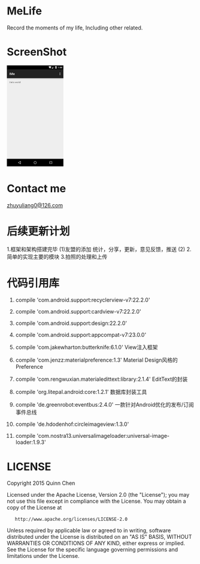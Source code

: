 # MeLife
Record the moments of my life, Including other related.

# ScreenShot
<img src="./screenshot/1.png" width="30%" height="30%">

# Contact me
zhuyuliang0@126.com

# 后续更新计划
  1.框架和架构搭建完毕
    (1)友盟的添加  统计，分享，更新，意见反馈，推送
    (2)
  2.简单的实现主要的模块
  3.拍照的处理和上传

# 代码引用库
1.	compile 'com.android.support:recyclerview-v7:22.2.0'
2.	compile 'com.android.support:cardview-v7:22.2.0'
3.	compile 'com.android.support:design:22.2.0'
4.  compile 'com.android.support:appcompat-v7:23.0.0'

5.	compile 'com.jakewharton:butterknife:6.1.0'  View注入框架
6.	compile 'com.jenzz:materialpreference:1.3'   Material Design风格的Preference
7.	compile 'com.rengwuxian.materialedittext:library:2.1.4'  EditText的封装
8.	compile 'org.litepal.android:core:1.2.1'     数据库封装工具
9.  compile 'de.greenrobot:eventbus:2.4.0'       一款针对Android优化的发布/订阅事件总线
10. compile 'de.hdodenhof:circleimageview:1.3.0'
11. compile 'com.nostra13.universalimageloader:universal-image-loader:1.9.3'

# LICENSE
   Copyright 2015 Quinn Chen

   Licensed under the Apache License, Version 2.0 (the "License");
   you may not use this file except in compliance with the License.
   You may obtain a copy of the License at

       http://www.apache.org/licenses/LICENSE-2.0

   Unless required by applicable law or agreed to in writing, software
   distributed under the License is distributed on an "AS IS" BASIS,
   WITHOUT WARRANTIES OR CONDITIONS OF ANY KIND, either express or implied.
   See the License for the specific language governing permissions and
   limitations under the License.